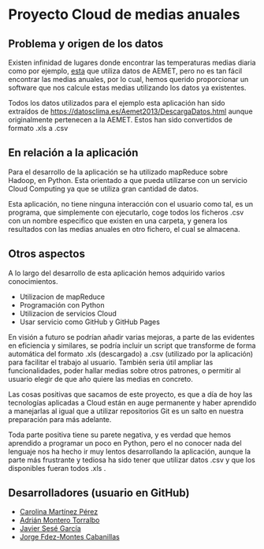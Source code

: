 # Proyecto Cloud de medias anuales

## Problema y origen de los datos

Existen infinidad de lugares donde encontrar las temperaturas medias diaria como por ejemplo, [esta](https://datosclima.es/Aemet2013/DescargaDatos.html) que utiliza datos de AEMET, pero no es tan fácil encontrar las medias anuales, por lo cual, hemos querido proporcionar un software que nos calcule estas medias utilizando los datos ya existentes. 

Todos los datos utilizados para el ejemplo esta aplicación han sido extraídos de https://datosclima.es/Aemet2013/DescargaDatos.html aunque originalmente pertenecen a la AEMET. Estos han sido convertidos de formato .xls a .csv 

## En relación a la aplicación

Para el desarrollo de la aplicación se ha utilizado mapReduce sobre Hadoop, en Python. Esta orientado a que pueda utilizarse con un servicio Cloud Computing ya que se utiliza gran cantidad de datos.

Esta aplicación, no tiene ninguna interacción con el usuario como tal, es un programa, que simplemente con ejecutarlo, coge todos los ficheros .csv con un nombre especifico que existen en una carpeta, y genera los resultados con las medias anuales en otro fichero, el cual se almacena.

## Otros aspectos

A lo largo del desarrollo de esta aplicación hemos adquirido varios conocimientos.
  - Utilizacion de mapReduce
  - Programación con Python
  - Utilizacion de servicios Cloud
  - Usar servicio como GitHub y GitHub Pages

En visión a futuro se podrían añadir varias mejoras, a parte de las evidentes en eficiencia y similares, se podría incluir un script que transforme de forma automática del formato .xls (descargado) a .csv (utilizado por la aplicación) para facilitar el trabajo al usuario. También seria útil ampliar las funcionalidades, poder hallar medias sobre otros patrones, o permitir al usuario elegir de que año quiere las medias en concreto.

Las cosas positivas que sacamos de este proyecto, es que a día de hoy las tecnologías aplicadas a Cloud están en auge permanente y haber aprendido a manejarlas al igual que a utilizar repositorios Git es un salto en nuestra preparación para más adelante. 

Toda parte positiva tiene su parete negativa, y es verdad que hemos aprendido a programar un poco en Python, pero el no conocer nada del lenguaje nos ha hecho ir muy lentos desarrollando la aplicación, aunque la parte más frustrante y tediosa ha sido tener que utilizar datos .csv y que los disponibles fueran todos .xls .


## Desarrolladores (usuario en GitHub)

- [Carolina Martínez Pérez](https://github.com/CarolMaper)
- [Adrián Montero Torralbo](https://github.com/Montero14)
- [Javier Sesé García](https://github.com/JaviSese)
- [Jorge Fdez-Montes Cabanillas](https://github.com/Jorgefmc)

